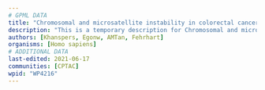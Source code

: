 ```yaml
---
# GPML DATA
title: "Chromosomal and microsatellite instability in colorectal cancer "
description: "This is a temporary description for Chromosomal and microsatellite instability in colorectal cancer "
authors: [Khanspers, Egonw, AMTan, Fehrhart]
organisms: [Homo sapiens]
# ADDITIONAL DATA
last-edited: 2021-06-17
communities: [CPTAC]
wpid: "WP4216"
---
```

